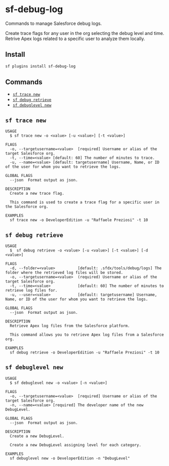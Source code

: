 # sf-debug-log

Commands to manage Salesforce debug logs.

Create trace flags for any user in the org selecting the debug level and time.
Retrive Apex logs related to a specific user to analyze them locally.

## Install

```bash
sf plugins install sf-debug-log
```

## Commands

<!-- commands -->

- [`sf trace new`](#sf-trace-new)
- [`sf debug retrieve`](#sf-debug-retrieve)
- [`sf debuglevel new`](#sf-debuglevel-new)

## `sf trace new`

```
USAGE
  $ sf trace new -o <value> [-u <value>] [-t <value>]

FLAGS
  -o, --targetusername=<value>  [required] Username or alias of the target Salesforce org.
  -t, --time=<value> [default: 60] The number of minutes to trace.
  -u, --name=<value> [default: targetusername] Username, Name, or ID of the user for whom you want to retrieve the logs.

GLOBAL FLAGS
  --json  Format output as json.

DESCRIPTION
  Create a new trace flag.

  This command is used to create a trace flag for a specific user in the Salesforce org.

EXAMPLES
  sf trace new -o DeveloperEdition -u "Raffaele Preziosi" -t 10
```

## `sf debug retrieve`

```
USAGE
  $  sf debug retrieve -o <value> [-u <value>] [-t <value>] [-d <value>]

FLAGS
  -d, --folder=<value>          [default: .sfdx/tools/debug/logs] The folder where the retrieved log files will be stored.
  -o, --targetusername=<value>  (required) Username or alias of the target Salesforce org.
  -t, --time=<value>            [default: 60] The number of minutes to retrieve log files for.
  -u, --user=<value>            [default: targetusername] Username, Name, or ID of the user for whom you want to retrieve the logs.

GLOBAL FLAGS
  --json  Format output as json.

DESCRIPTION
  Retrieve Apex log files from the Salesforce platform.

  This command allows you to retrieve Apex log files from a Salesforce org.

EXAMPLES
  sf debug retrieve -o DeveloperEdition -u "Raffaele Preziosi" -t 10
```

## `sf debuglevel new`

```
USAGE
  $ sf debuglevel new -o <value> [-n <value>]

FLAGS
  -o, --targetusername=<value>  [required] Username or alias of the target Salesforce org.
  -n, --name=<value> [required] The developer name of the new DebugLevel.

GLOBAL FLAGS
  --json  Format output as json.

DESCRIPTION
  Create a new DebugLevel.

  Create a new DebugLevel assigning level for each category.

EXAMPLES
  sf debuglevel new -o DeveloperEdition -n "DebugLevel"
```
